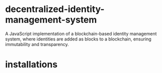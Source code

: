 # decentralized-identity-management-system
A JavaScript implementation of a blockchain-based identity management system, where identities are added as blocks to a blockchain, ensuring immutability and transparency.

# installations
